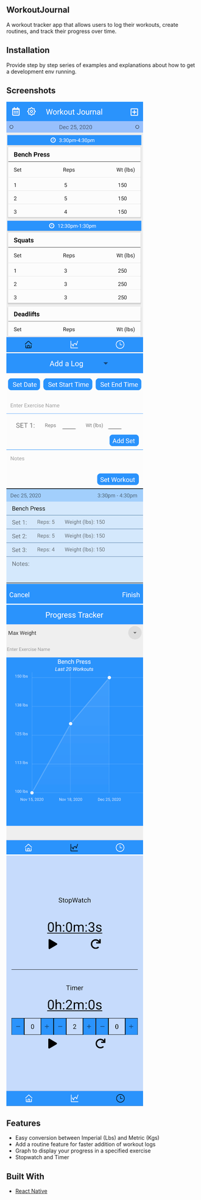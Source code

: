 ## WorkoutJournal
A workout tracker app that allows users to log their workouts, create routines, and track their progress over time.

## Installation
Provide step by step series of examples and explanations about how to get a development env running.

## Screenshots
<img src="images/HomeScreen.png">
<img src="images/Add Log.png">
<img src="images/ProgressTracker.png">
<img src="images/TimeScreen.png">


## Features
- Easy conversion between Imperial (Lbs) and Metric (Kgs)
- Add a routine feature for faster addition of workout logs
- Graph to display your progress in a specified exercise
- Stopwatch and Timer 

## Built With
- [React Native](https://reactnative.dev/)
